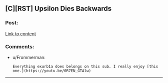 ## [C][RST] Upsilon Dies Backwards

### Post:

[Link to content](https://www.youtube.com/watch?v=B01HWsilRqs)

### Comments:

- u/Frommerman:
  ```
  Everything exurb1a does belongs on this sub. I really enjoy [this one.](https://youtu.be/0R7EN_GTAlw)
  ```

---

